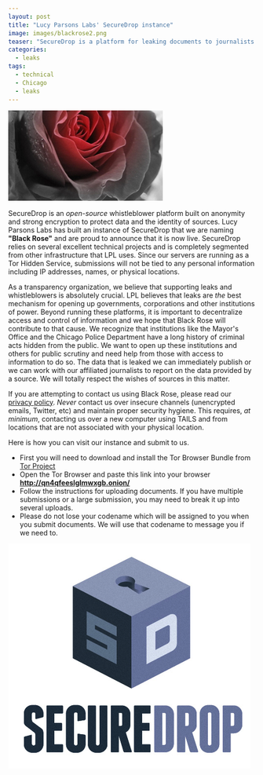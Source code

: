 ```yaml
---
layout: post
title: "Lucy Parsons Labs' SecureDrop instance"
image: images/blackrose2.png
teaser: "SecureDrop is a platform for leaking documents to journalists securely and without compromising sources. The team at LPL is happy to announce Black Rose, our implementation of SecureDrop in Chicago. To date, we are the only group in Chicago operating an instance and will using alongside journalists to help expose corruption."
categories:
  - leaks
tags:
  - technical
  - Chicago
  - leaks
---
```


![Black Rose](/images/thumbs/blackrose.jpg)


SecureDrop is an _open-source_ whistleblower platform built on anonymity and strong encryption to protect data and the identity of sources. Lucy Parsons Labs has built an instance of SecureDrop that we are naming **"Black Rose"** and are proud to announce that it is now live. SecureDrop relies on several excellent technical projects and is completely segmented from other infrastructure that LPL uses. Since our servers are running as a Tor Hidden Service, submissions will not be tied to any personal information including IP addresses, names, or physical locations. 

As a transparency organization, we believe that supporting leaks and whistleblowers is absolutely crucial. LPL believes that leaks are _the_ best mechanism for opening up governments, corporations and other institutions of power. Beyond running these platforms, it is important to decentralize access and control of information and we hope that Black Rose will contribute to that cause. We recognize that institutions like the Mayor's Office and the Chicago Police Department have a long history of criminal acts hidden from the public. We want to open up these institutions and others for public scrutiny and need help from those with access to information to do so. The data that is leaked we can immediately publish or we can work with our affiliated journalists to report on the data provided by a source. We will totally respect the wishes of sources in this matter. 
 
If you are attempting to contact us using Black Rose, please read our [privacy policy](securedrop/privacypolicy/). *Never* contact us over insecure channels (unencrypted emails, Twitter, etc) and maintain proper security hygiene. This requires, _at minimum_, contacting us over a new computer using TAILS and from locations that are not associated with your physical location.

Here is how you can visit our instance and submit to us.

* First you will need to download and install the Tor Browser Bundle from [Tor Project](https://www.torproject.org)
* Open the Tor Browser and paste this link into your browser **http://qn4qfeeslglmwxgb.onion/**
* Follow the instructions for uploading documents. If you have multiple submissions or a large submission, you may need to break it up into several uploads.
* Please do not lose your codename which will be assigned to you when you submit documents. We will use that codename to message you if we need to.


![Secure Drop](/images/securedroplogo.png)
